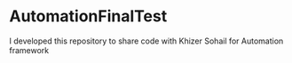 # AutomationFinalTest
I developed this repository to share code with Khizer Sohail for Automation framework
